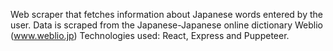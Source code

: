 Web scraper that fetches information about Japanese words entered by the user. Data is scraped from the Japanese-Japanese online dictionary Weblio (www.weblio.jp)
Technologies used: React, Express and Puppeteer. 
